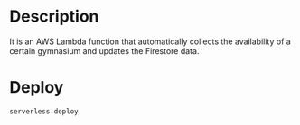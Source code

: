 # Description

It is an AWS Lambda function that automatically collects the availability of a certain gymnasium and updates the Firestore data.

# Deploy

```
serverless deploy
```